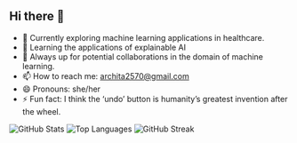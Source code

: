## Hi there 👋

- 🔭 Currently exploring machine learning applications in healthcare.
- 🌱 Learning the applications of explainable AI
- 👯 Always up for potential collaborations in the domain of machine learning.
- 📫 How to reach me: archita2570@gmail.com
- 😄 Pronouns: she/her
- ⚡ Fun fact: I think the ‘undo’ button is humanity’s greatest invention after the wheel.

![GitHub Stats](https://github-readme-stats.vercel.app/api?username=architachakraborty&show_icons=true&theme=tokyonight)
![Top Languages](https://github-readme-stats.vercel.app/api/top-langs/?username=architachakraborty&layout=compact&theme=radical)
![GitHub Streak](https://streak-stats.demolab.com?user=architachakraborty&theme=radical)

